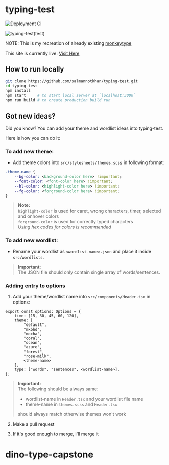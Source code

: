# typing-test

![Deployment CI](https://github.com/salmannotkhan/typing-test/actions/workflows/node.js.yml/badge.svg)

![typing-test(test)](https://dev-to-uploads.s3.amazonaws.com/uploads/articles/dv44pfwm7qsud43xheei.png)

NOTE: This is my recreation of already existing [monkeytype](https://monkeytype.com)

This site is currently live: [Visit Here](https://salmannotkhan.github.io/typing-test)

## How to run locally

```zsh
git clone https://github.com/salmannotkhan/typing-test.git
cd typing-test
npm install
npm start     # to start local server at `localhost:3000`
npm run build # to create production build run
```

## Got new ideas?

Did you know? You can add your theme and wordlist ideas into typing-test.

Here is how you can do it:

### **To add new theme:**

-   Add theme colors into `src/stylesheets/themes.scss` in following format:

```css
.theme-name {
    --bg-color: <background-color here> !important;
    --font-color: <font-color here> !important;
    --hl-color: <highlight-color here> !important;
    --fg-color: <forground-color here> !important;
}
```

> **Note:**  
> `highlight-color` is used for caret, wrong characters, timer, selected and onhover colors  
> `forground-color` is used for correctly typed characters  
> _Using hex codes for colors is recommended_

### **To add new wordlist:**

-   Rename your wordlist as `<wordlist-name>.json` and place it inside `src/wordlists`.

> **Important:**  
> The JSON file should only contain single array of words/sentences.

### **Adding entry to options**

1. Add your theme/wordlist name into `src/components/Header.tsx` in options:

```tsx
export const options: Options = {
	time: [15, 30, 45, 60, 120],
	theme: [
		"default",
		"mkbhd",
		"mocha",
		"coral",
		"ocean",
		"azure",
		"forest",
		"rose-milk",
		<theme-name>
	],
	type: ["words", "sentences", <wordlist-name>],
};
```

> **Important:**  
> The following should be always same:
>
> -   wordlist-name in `Header.tsx` and your wordlist file name
> -   theme-name in `themes.scss` and `Header.tsx`
>
> should always match otherwise themes won't work

2. Make a pull request

3. If it's good enough to merge, I'll merge it
# dino-type-capstone
